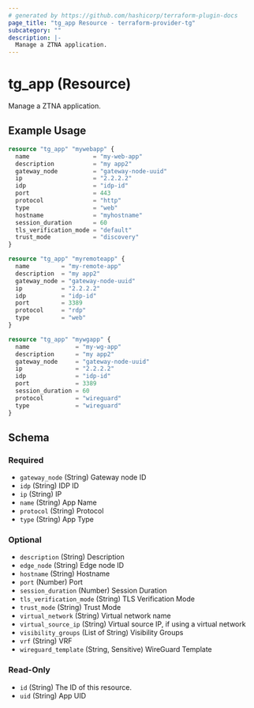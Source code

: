 ```yaml
---
# generated by https://github.com/hashicorp/terraform-plugin-docs
page_title: "tg_app Resource - terraform-provider-tg"
subcategory: ""
description: |-
  Manage a ZTNA application.
---
```


# tg_app (Resource)

Manage a ZTNA application.

## Example Usage

```terraform
resource "tg_app" "mywebapp" {
  name                  = "my-web-app"
  description           = "my app2"
  gateway_node          = "gateway-node-uuid"
  ip                    = "2.2.2.2"
  idp                   = "idp-id"
  port                  = 443
  protocol              = "http"
  type                  = "web"
  hostname              = "myhostname"
  session_duration      = 60
  tls_verification_mode = "default"
  trust_mode            = "discovery"
}

resource "tg_app" "myremoteapp" {
  name         = "my-remote-app"
  description  = "my app2"
  gateway_node = "gateway-node-uuid"
  ip           = "2.2.2.2"
  idp          = "idp-id"
  port         = 3389
  protocol     = "rdp"
  type         = "web"
}

resource "tg_app" "mywgapp" {
  name             = "my-wg-app"
  description      = "my app2"
  gateway_node     = "gateway-node-uuid"
  ip               = "2.2.2.2"
  idp              = "idp-id"
  port             = 3389
  session_duration = 60
  protocol         = "wireguard"
  type             = "wireguard"
}
```

<!-- schema generated by tfplugindocs -->
## Schema

### Required

- `gateway_node` (String) Gateway node ID
- `idp` (String) IDP ID
- `ip` (String) IP
- `name` (String) App Name
- `protocol` (String) Protocol
- `type` (String) App Type

### Optional

- `description` (String) Description
- `edge_node` (String) Edge node ID
- `hostname` (String) Hostname
- `port` (Number) Port
- `session_duration` (Number) Session Duration
- `tls_verification_mode` (String) TLS Verification Mode
- `trust_mode` (String) Trust Mode
- `virtual_network` (String) Virtual network name
- `virtual_source_ip` (String) Virtual source IP, if using a virtual network
- `visibility_groups` (List of String) Visibility Groups
- `vrf` (String) VRF
- `wireguard_template` (String, Sensitive) WireGuard Template

### Read-Only

- `id` (String) The ID of this resource.
- `uid` (String) App UID


